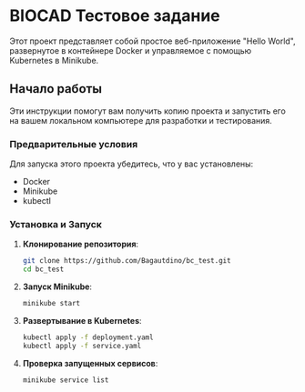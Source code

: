 # BIOCAD Тестовое задание

Этот проект представляет собой простое веб-приложение "Hello World", развернутое в контейнере Docker и управляемое с помощью Kubernetes в Minikube.

## Начало работы

Эти инструкции помогут вам получить копию проекта и запустить его на вашем локальном компьютере для разработки и тестирования.

### Предварительные условия

Для запуска этого проекта убедитесь, что у вас установлены:

- Docker
- Minikube
- kubectl

### Установка и Запуск

1. **Клонирование репозитория**:
   ```bash
   git clone https://github.com/Bagautdino/bc_test.git
   cd bc_test
   ```

2. **Запуск Minikube**:
   ```bash
   minikube start
   ```

3. **Развертывание в Kubernetes**:
   ```bash
   kubectl apply -f deployment.yaml
   kubectl apply -f service.yaml
   ```

4. **Проверка запущенных сервисов**:
   ```bash
   minikube service list
   ```

